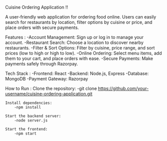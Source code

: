 Cuisine Ordering Application !!

A user-friendly web application for ordering food online. Users can easily search for restaurants by location, filter options by cuisine or price, and place orders with secure payments.

Features :
    -Account Management: Sign up or log in to manage your account.
    -Restaurant Search: Choose a location to discover nearby restaurants.
    -Filter & Sort Options: Filter by cuisine, price range, and sort prices (low to high or high to low).
    -Online Ordering: Select menu items, add them to your cart, and place orders with ease.
    -Secure Payments: Make payments safely through Razorpay.

    
Tech Stack : 
    -Frontend: React
    -Backend: Node.js, Express
    -Database: MongoDB
    -Payment Gateway: Razorpay


How to Run : 
    Clone the repository:
        -git clone https://github.com/your-username/cuisine-ordering-application.git
        
    Install dependencies:
        -npm install
        
    Start the backend server:
        -node server.js
        
    Start the frontend:
        -npm start
